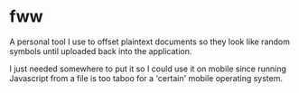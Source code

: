 # fww
A personal tool I use to offset plaintext documents so they look like random symbols until uploaded back into the application.

I just needed somewhere to put it so I could use it on mobile since running Javascript from a file is too taboo for a 'certain' mobile operating system. 
